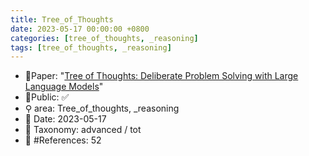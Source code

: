 ```yaml
---
title: Tree_of_Thoughts
date: 2023-05-17 00:00:00 +0800
categories: [tree_of_thoughts, _reasoning]
tags: [tree_of_thoughts, _reasoning]
---
```


- 📙Paper: "[Tree of Thoughts: Deliberate Problem Solving with Large Language Models](https://www.semanticscholar.org/paper/Tree-of-Thoughts%3A-Deliberate-Problem-Solving-with-Yao-Yu/2f3822eb380b5e753a6d579f31dfc3ec4c4a0820)"
- 🔑Public: ✅
- ⚲ area: Tree_of_thoughts, _reasoning
- 📅 Date: 2023-05-17
- 🔎 Taxonomy: advanced / tot
- 📝 #References: 52
